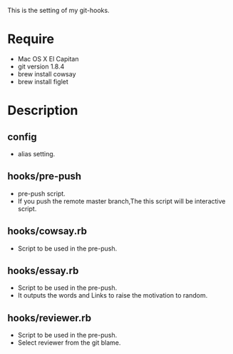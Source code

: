 This is the setting of my git-hooks.

# Require
* Mac OS X El Capitan
* git version 1.8.4
* brew install cowsay
* brew install figlet

# Description

## config 
* alias setting.

## hooks/pre-push
* pre-push script.
* If you push the remote master branch,The this script will be interactive script.


## hooks/cowsay.rb
* Script to be used in the pre-push.

## hooks/essay.rb
* Script to be used in the pre-push.
* It outputs the words and Links to raise the motivation to random.

## hooks/reviewer.rb
* Script to be used in the pre-push.
* Select reviewer from the git blame.
